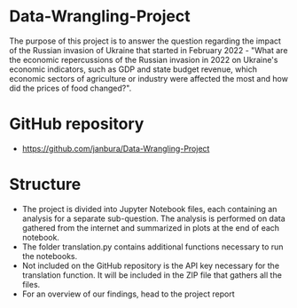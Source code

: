 # Data-Wrangling-Project

The purpose of this project is to answer the question regarding the impact of the Russian invasion of Ukraine that started in February 2022 -  "What
are the economic repercussions of the Russian invasion in 2022 on Ukraine's economic indicators, such
as GDP and state budget revenue, which economic
sectors of agriculture or industry were affected the
most and how did the prices of food changed?".

# GitHub repository
- https://github.com/janbura/Data-Wrangling-Project

# Structure
- The project is divided into Jupyter Notebook files, each containing an analysis for a separate sub-question. The analysis is performed on data gathered from the internet and summarized in plots at the end of each notebook. 
- The folder translation.py contains additional functions necessary to run the notebooks.
- Not included on the GitHub repository is the API key necessary for the translation function. It will be included in the ZIP file that gathers all the files.
- For an overview of our findings, head to the project report
